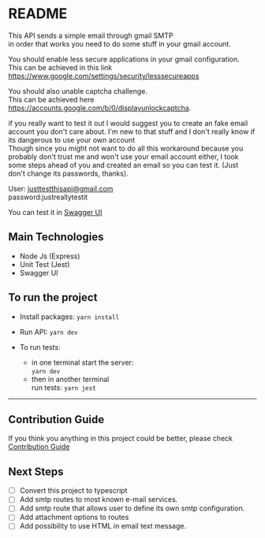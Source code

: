 # README

This API sends a simple email through gmail SMTP  
in order that works you need to do some stuff in your gmail account.

You should enable less secure applications in your gmail configuration.  
This can be achieved in this link <https://www.google.com/settings/security/lesssecureapps>

You should also unable captcha challenge.  
This can be achieved here <https://accounts.google.com/b/0/displayunlockcaptcha>.

if you really want to test it out I would suggest you to create an fake email account you don't care about. I'm new to that stuff and I don't really know if its dangerous to use your own account  
Though since you might not want to do all this workaround because you probably don't trust me and won't use your email account either, I took some steps ahead of you and created an email so you can test it. (Just don't change its passwords, thanks).

User: justtestthisapi@gmail.com  
password:justreallytestit

You can test it in [Swagger UI](https://send-email-smtp-cas.herokuapp.com/)

## Main Technologies

- Node Js (Express)
- Unit Test (Jest)
- Swagger UI

## To run the project

- Install packages: `yarn install`
- Run API: `yarn dev`
- To run tests:

  - in one terminal start the server:  
    `yarn dev`
  - then in another terminal  
    run tests: `yarn jest`

---

## Contribution Guide

If you think you anything in this project could be better, please check
[Contribution Guide](CONTRIBUTION.md)

## Next Steps

- [ ] Convert this project to typescript
- [ ] Add smtp routes to most known e-mail services.
- [ ] Add smtp route that allows user to define its own smtp configuration.
- [ ] Add attachment options to routes
- [ ] Add possibility to use HTML in email text message.
